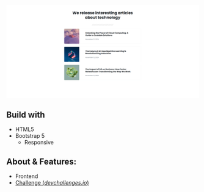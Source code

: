 ![Demo](docs/demo.png)

## Build with

- HTML5
- Bootstrap 5
    - Responsive

## About & Features:
* Frontend
* [Challenge (*devchallenges.io*)](https://devchallenges.io/challenge/simple-article-listing)
